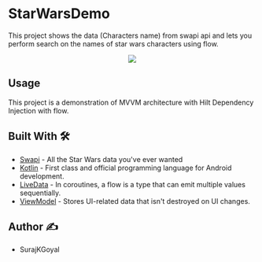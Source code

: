 # StarWarsDemo
This project shows the data (Characters name) from swapi api and lets you perform search on the names of star wars characters using flow.


<p align="center">
<img src="extras/number_trivia.gif"/>
</p>

## Usage

This project is a demonstration of MVVM architecture with Hilt Dependency Injection with flow.


## Built With 🛠

- [Swapi](https://swapi.dev/) - All the Star Wars data you've ever wanted
- [Kotlin](https://kotlinlang.org/) - First class and official programming language for Android development.
- [LiveData](https://developer.android.com/kotlin/flow) - In coroutines, a flow is a type that can emit multiple values sequentially.
- [ViewModel](https://developer.android.com/topic/libraries/architecture/viewmodel) - Stores UI-related data that isn't destroyed on UI changes. 

## Author ✍️

- SurajKGoyal